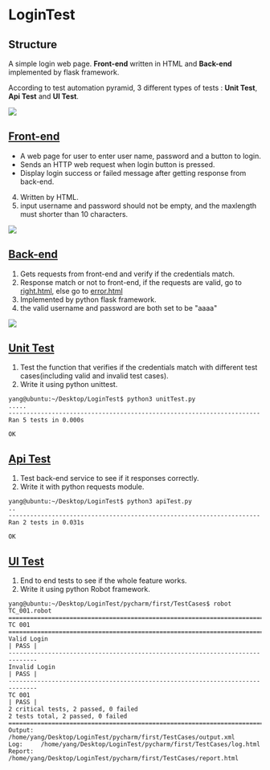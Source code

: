 # LoginTest

## Structure

A simple login web page. **Front-end** written in HTML and **Back-end** implemented by flask framework.

According to test automation pyramid, 3 different types of tests : **Unit Test**, **Api Test** and **UI Test**.

![](https://i.imgur.com/45JBCX0.png)


## [Front-end](https://github.com/TseJen1023/LoginTest/tree/master/templates)

* A web page for user to enter user name, password and a button to login.
* Sends an HTTP web request when login button is pressed.
* Display login success or failed message after getting response from back-end.
4. Written by HTML.
5. input username and password should not be empty, and the maxlength must shorter than 10 characters.
 
![](https://i.imgur.com/OnUXTjz.png)


## [Back-end](https://github.com/TseJen1023/LoginTest/blob/master/app.py)
1. Gets requests from front-end and verify if the credentials match.
2. Response match or not to front-end, if the requests are valid, go to  [right.html](https://github.com/TseJen1023/LoginTest/blob/master/templates/right.html), else go to [error.html](https://github.com/TseJen1023/LoginTest/blob/master/templates/error.html)
3. Implemented by python flask framework.
4. the valid username and password are both set to be "aaaa"

![](https://i.imgur.com/pdLV8mS.png)



## [Unit Test](https://github.com/TseJen1023/LoginTest/blob/master/unitTest.py)
1. Test the function that verifies if the credentials match with different test cases(including valid and invalid test cases).
2. Write it using python unittest.
```python3=
yang@ubuntu:~/Desktop/LoginTest$ python3 unitTest.py 
.....
----------------------------------------------------------------------
Ran 5 tests in 0.000s

OK
```
## [Api Test](https://github.com/TseJen1023/LoginTest/blob/master/apiTest.py)
1. Test back-end service to see if it responses correctly.
2. Write it with python requests module.

```python3=
yang@ubuntu:~/Desktop/LoginTest$ python3 apiTest.py 
..
----------------------------------------------------------------------
Ran 2 tests in 0.031s

OK
```
## [UI Test](https://github.com/TseJen1023/LoginTest/blob/master/pycharm/first/TestCases/TC_001.robot)
 1. End to end tests to see if the whole feature works.
2. Write it using python Robot framework.
```python3=
yang@ubuntu:~/Desktop/LoginTest/pycharm/first/TestCases$ robot TC_001.robot
==============================================================================
TC 001                                                                        
==============================================================================
Valid Login                                                           | PASS |
------------------------------------------------------------------------------
Invalid Login                                                         | PASS |
------------------------------------------------------------------------------
TC 001                                                                | PASS |
2 critical tests, 2 passed, 0 failed
2 tests total, 2 passed, 0 failed
==============================================================================
Output:  /home/yang/Desktop/LoginTest/pycharm/first/TestCases/output.xml
Log:     /home/yang/Desktop/LoginTest/pycharm/first/TestCases/log.html
Report:  /home/yang/Desktop/LoginTest/pycharm/first/TestCases/report.html
```

